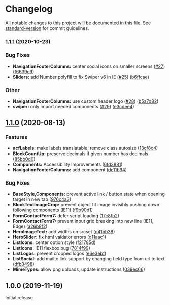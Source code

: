 # Changelog

All notable changes to this project will be documented in this file. See [standard-version](https://github.com/conventional-changelog/standard-version) for commit guidelines.

### [1.1.1](https://github.com/bleech/PremiumComponents/compare/v1.1.0...v1.1.1) (2020-10-23)


### Bug Fixes

* **NavigationFooterColumns:** center social icons on smaller screens ([#27](https://github.com/bleech/PremiumComponents/issues/27)) ([f6639c9](https://github.com/bleech/PremiumComponents/commit/f6639c9e20a0af82a6cfb383095a80c43e9340ec))
* **Sliders:** add Number polyfill to fix Swiper v6 in IE ([#25](https://github.com/bleech/PremiumComponents/issues/25)) ([b6ffcae](https://github.com/bleech/PremiumComponents/commit/b6ffcae08d78bb2bd6d39afe315dbbf4a597ef63))


### Other

* **NavigationFooterColumns:** use custom header logo ([#28](https://github.com/bleech/PremiumComponents/issues/28)) ([b5a7d82](https://github.com/bleech/PremiumComponents/commit/b5a7d820c937405d3e8e5be911841978ad07cee4))
* **swiper:** only import needed components ([#29](https://github.com/bleech/PremiumComponents/issues/29)) ([e3cdee4](https://github.com/bleech/PremiumComponents/commit/e3cdee4ef0c224dde98f2255a505b290365dba26))

## [1.1.0](https://github.com/bleech/PremiumComponents/compare/v1.0.0...v1.1.0) (2020-08-13)


### Features

* **acfLabels:** make labels translatable, remove class autosize ([13cf8c4](https://github.com/bleech/PremiumComponents/commit/13cf8c4a328e1808a802b9d5923bd05e9f80ab8d))
* **BlockCountUp:** preserve decimals if given number has decimals ([85bb0d0](https://github.com/bleech/PremiumComponents/commit/85bb0d0712e24b6acf606929a741ecd690e47c75))
* **Components:** Accessibility Improvements ([6fd3881](https://github.com/bleech/PremiumComponents/commit/6fd38812d282231682ac32fa0ceaa75e646df59f))
* **NavigationFooterColumns:** add component ([de11b94](https://github.com/bleech/PremiumComponents/commit/de11b94af980be9c17fb127a73cd3d0d7fd5ac68))


### Bug Fixes

* **BaseStyle,Components:** prevent active link / button state when opening target in new tab ([976c4a3](https://github.com/bleech/PremiumComponents/commit/976c4a3f1040289ba9e6ae31f36e89206943cc0e))
* **BlockTextImageCrop:** prevent object fit image invisibly pushing down following components (IE11) ([f9b90d1](https://github.com/bleech/PremiumComponents/commit/f9b90d1d6e772ae58fc4fb0e4980bc5a01e439dc))
* **FormContactForm7:** defer script loading ([17c8fb2](https://github.com/bleech/PremiumComponents/commit/17c8fb2ca4e4f9dbfcaf1664db0edc9ca42c319d))
* **FormContactForm7:** prevent input grid breaking into new line (IE11, Edge) ([a26b8f2](https://github.com/bleech/PremiumComponents/commit/a26b8f2f24dcace8dbed0b5b891c501e6c507e86))
* **HeroImageText:** add widths on srcset ([d41bb38](https://github.com/bleech/PremiumComponents/commit/d41bb3830ee04a1ce8f2486e55c1893fede089fb))
* **HeroSlider:** fix html vaidator errors ([d11aac1](https://github.com/bleech/PremiumComponents/commit/d11aac145f4f75d265311b2775cf188f1437a2b3))
* **ListIcons:** center option style ([f21785d](https://github.com/bleech/PremiumComponents/commit/f21785d3a72747e30f57dd31a575fb2e38cd4dd2))
* **ListIcons:** IE11 flexbox bug ([7814f99](https://github.com/bleech/PremiumComponents/commit/7814f998e34b5a9831c9f2b9cdc305c36101fcc4))
* **ListLogos:** prevent cropped logos ([e6e3ebf](https://github.com/bleech/PremiumComponents/commit/e6e3ebf6625c773f268705e96d4efeed8b7bfdd6))
* **ListSocial:** add mailto link support by changing field type from url to text ([dfb3498](https://github.com/bleech/PremiumComponents/commit/dfb3498c9d1e53708b3af2a636772cfe4a0f43de))
* **MimeTypes:** allow png uploads, update instructions ([039ec66](https://github.com/bleech/PremiumComponents/commit/039ec66c74f2da97f753640d079c50c3e070703b))

## 1.0.0 (2019-11-19)

Initial release
